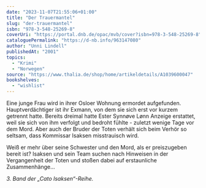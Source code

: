 ```yaml
---
date: "2023-11-07T21:55:06+01:00"
title: "Der Trauermantel"
slug: "der-trauermantel"
isbn: "978-3-548-25269-8"
coverUri: "https://portal.dnb.de/opac/mvb/cover?isbn=978-3-548-25269-8"
cataloguePermalink: "https://d-nb.info/963147080"
author: "Unni Lindell"
publishedAt: "2001"
topics:
  - "Krimi"
  - "Norwegen"
source: "https://www.thalia.de/shop/home/artikeldetails/A1039600047"
bookshelves:
  - "wishlist"
---
```

Eine junge Frau wird in ihrer Osloer Wohnung ermordet aufgefunden. 
Hauptverdächtiger ist ihr Exmann, von dem sie sich erst vor kurzem getrennt 
hatte. Bereits dreimal hatte Ester Synnøve Lønn Anzeige erstattet, weil sie sich 
von ihm verfolgt und bedroht fühlte - zuletzt wenige Tage vor dem Mord. Aber 
auch der Bruder der Toten verhält sich beim Verhör so seltsam, dass Kommissar 
Isaksen misstrauisch wird.

Weiß er mehr über seine Schwester und den Mord, als er preiszugeben bereit ist? 
Isaksen und sein Team suchen nach Hinweisen in der Vergangenheit der Toten und 
stoßen dabei auf erstaunliche Zusammenhänge...

_3. Band der „Cato Isaksen“-Reihe._